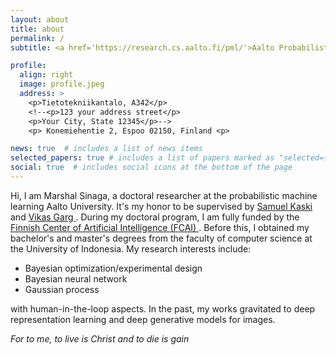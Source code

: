```yaml
---
layout: about
title: about
permalink: /
subtitle: <a href='https://research.cs.aalto.fi/pml/'>Aalto Probabilistic Machine Learning group</a>

profile:
  align: right
  image: profile.jpeg
  address: >
    <p>Tietotekniikantalo, A342</p>
    <!--<p>123 your address street</p>
    <p>Your City, State 12345</p>-->
    <p> Konemiehentie 2, Espoo 02150, Finland <p>

news: true  # includes a list of news items
selected_papers: true # includes a list of papers marked as "selected={true}"
social: true  # includes social icons at the bottom of the page
---
```


Hi, I am Marshal Sinaga, a doctoral researcher at the probabilistic machine learning Aalto University. It's my honor to be supervised by <a href='https://people.aalto.fi/samuel.kaski'> Samuel Kaski </a> and <a href='https://research.aalto.fi/en/persons/vikas-garg'> Vikas Garg </a>. During my doctoral program, I am fully funded by the <a href='https://fcai.fi/'> Finnish Center of Artificial Intelligence (FCAI) </a>. Before this, I obtained my bachelor's and master's degrees from the faculty of computer science at the University of Indonesia. My research interests include:

- Bayesian optimization/experimental design
- Bayesian neural network
- Gaussian process

with human-in-the-loop aspects. In the past, my works gravitated to deep representation learning and deep generative models for images.

*For to me, to live is Christ and to die is gain*
<!--[Curiculum Vitae](https://www.dropbox.com/home?preview=CV+latex.pdf)-->
